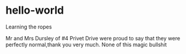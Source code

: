 # hello-world
Learning the ropes

Mr and Mrs Dursley of #4 Privet Drive were proud to say that they were perfectly normal,thank you very much. None of this magic bullshit
